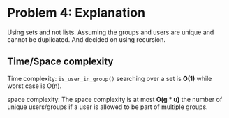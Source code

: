 # Problem 4: Explanation

Using sets and not lists. Assuming the groups and users are unique and cannot be duplicated.
And decided on using recursion.

## Time/Space complexity

Time complexity:
`is_user_in_group()` searching over a set is __O(1)__ while worst case is O(n).

space complexity: 
The space complexity is at most __O(g * u)__ the number of unique users/groups if a user is allowed to be part of multiple groups.
